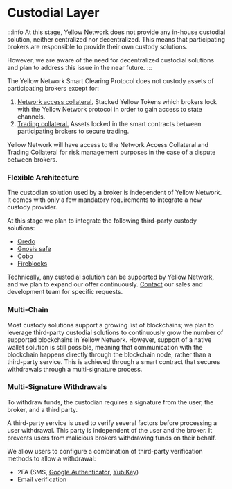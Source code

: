 # Custodial Layer

:::info
At this stage, Yellow Network does not provide any in-house custodial solution, neither centralized nor decentralized. This means that participating brokers are responsible to provide their own custody solutions.

However, we are aware of the need for decentralized custodial solutions and plan to address this issue in the near future.
:::

The Yellow Network Smart Clearing Protocol does not custody assets of participating brokers except for:

1. [Network access collateral.](smart-clearing-protocol.md#network-access-collateral) Stacked Yellow Tokens which brokers lock with the Yellow Network protocol in order to gain access to state channels.
2. [Trading collateral.](smart-clearing-protocol.md#trading-collateral) Assets locked in the smart contracts between participating brokers to secure trading.

Yellow Network will have access to the Network Access Collateral and Trading Collateral for risk management purposes in the case of a dispute between brokers.&#x20;

### Flexible Architecture

The custodian solution used by a broker is independent of Yellow Network. It comes with only a few mandatory requirements to integrate a new custody provider.

At this stage we plan to integrate the following third-party custody solutions:

* [Qredo](https://www.qredo.com/)
* [Gnosis safe](https://gnosis-safe.io/)
* [Cobo](https://cobo.com/)
* [Fireblocks](https://www.fireblocks.com/)

Technically, any custodial solution can be supported by Yellow Network, and we plan to expand our offer continuously. [Contact](#) our sales and development team for specific requests.&#x20;

### Multi-Chain

Most custody solutions support a growing list of blockchains; we plan to leverage third-party custodial solutions to continuously grow the number of supported blockchains in Yellow Network. However, support of a native wallet solution is still possible, meaning that communication with the blockchain happens directly through the blockchain node, rather than a third-party service. This is achieved through a smart contract that secures withdrawals through a multi-signature process.

### Multi-Signature Withdrawals

To withdraw funds, the custodian requires a signature from the user, the broker, and a third party.

A third-party service is used to verify several factors before processing a user withdrawal. This party is independent of the user and the broker. It prevents users from malicious brokers withdrawing funds on their behalf.

We allow users to configure a combination of third-party verification methods to allow a withdrawal:

* 2FA (SMS, [Google Authenticator](https://play.google.com/store/apps/details?id=com.google.android.apps.authenticator2\&hl=en\&gl=US), [YubiKey](https://www.yubico.com/products/yubikey-5-overview/))
* Email verification

